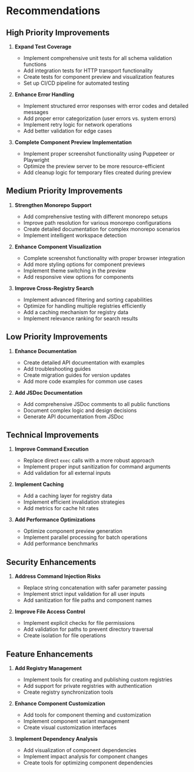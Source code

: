 # Recommendations

## High Priority Improvements

1. **Expand Test Coverage**
   - Implement comprehensive unit tests for all schema validation functions
   - Add integration tests for HTTP transport functionality
   - Create tests for component preview and visualization features
   - Set up CI/CD pipeline for automated testing

2. **Enhance Error Handling**
   - Implement structured error responses with error codes and detailed messages
   - Add proper error categorization (user errors vs. system errors)
   - Implement retry logic for network operations
   - Add better validation for edge cases

3. **Complete Component Preview Implementation**
   - Implement proper screenshot functionality using Puppeteer or Playwright
   - Optimize the preview server to be more resource-efficient
   - Add cleanup logic for temporary files created during preview

## Medium Priority Improvements

1. **Strengthen Monorepo Support**
   - Add comprehensive testing with different monorepo setups
   - Improve path resolution for various monorepo configurations
   - Create detailed documentation for complex monorepo scenarios
   - Implement intelligent workspace detection

2. **Enhance Component Visualization**
   - Complete screenshot functionality with proper browser integration
   - Add more styling options for component previews
   - Implement theme switching in the preview
   - Add responsive view options for components

3. **Improve Cross-Registry Search**
   - Implement advanced filtering and sorting capabilities
   - Optimize for handling multiple registries efficiently
   - Add a caching mechanism for registry data
   - Implement relevance ranking for search results

## Low Priority Improvements

1. **Enhance Documentation**
   - Create detailed API documentation with examples
   - Add troubleshooting guides
   - Create migration guides for version updates
   - Add more code examples for common use cases

2. **Add JSDoc Documentation**
   - Add comprehensive JSDoc comments to all public functions
   - Document complex logic and design decisions
   - Generate API documentation from JSDoc

## Technical Improvements

1. **Improve Command Execution**
   - Replace direct `exec` calls with a more robust approach
   - Implement proper input sanitization for command arguments
   - Add validation for all external inputs

2. **Implement Caching**
   - Add a caching layer for registry data
   - Implement efficient invalidation strategies
   - Add metrics for cache hit rates

3. **Add Performance Optimizations**
   - Optimize component preview generation
   - Implement parallel processing for batch operations
   - Add performance benchmarks

## Security Enhancements

1. **Address Command Injection Risks**
   - Replace string concatenation with safer parameter passing
   - Implement strict input validation for all user inputs
   - Add sanitization for file paths and component names

2. **Improve File Access Control**
   - Implement explicit checks for file permissions
   - Add validation for paths to prevent directory traversal
   - Create isolation for file operations

## Feature Enhancements

1. **Add Registry Management**
   - Implement tools for creating and publishing custom registries
   - Add support for private registries with authentication
   - Create registry synchronization tools

2. **Enhance Component Customization**
   - Add tools for component theming and customization
   - Implement component variant management
   - Create visual customization interfaces

3. **Implement Dependency Analysis**
   - Add visualization of component dependencies
   - Implement impact analysis for component changes
   - Create tools for optimizing component dependencies 